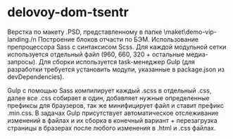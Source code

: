 # delovoy-dom-tsentr
Верстка по макету .PSD, представленному в папке \maket\demo-vip-landing./n
Построение блоков отчасти по БЭМ.
Использование препроцессора Sass с синтаксисом Scss.
Для каждой модульной сетки используется отдельный файл (960, 660, 320 + остальные медиа-запросы).
Для сборки используется task-менеджер Gulp (для разработки требуется установить модули, указанные в package.json из devDependencies).

Gulp с помощью Sass компилирует каждый .scss в отдельный .css, далее все .css собирает в один, добавляет нужные определенные префиксы
для браузеров, так же минифицирует файл и ставит префикс .min.css. В задачах Gulp присутствует автоматическое отслеживание изменений в 
файлах и их сборка в конечный вариант + перезагрузка страницы в бразерах после любого изменения в .html и .css файлах.
